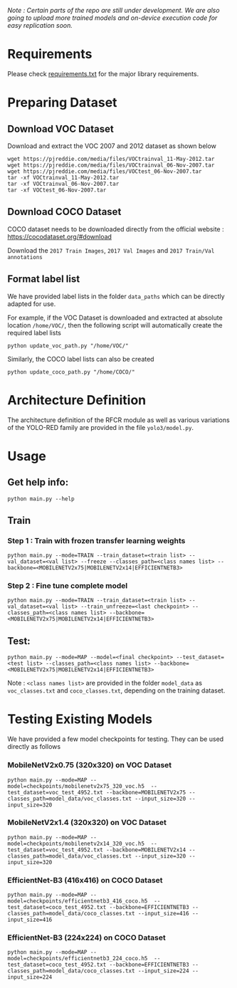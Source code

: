 _Note : Certain parts of the repo are still under development. We are also going to upload more trained models and on-device execution code for easy replication soon._

# Requirements

Please check [requirements.txt](requirements.txt) for the major library requirements.

# Preparing Dataset
## Download VOC Dataset
Download and extract the VOC 2007 and 2012 dataset as shown below

```
wget https://pjreddie.com/media/files/VOCtrainval_11-May-2012.tar
wget https://pjreddie.com/media/files/VOCtrainval_06-Nov-2007.tar
wget https://pjreddie.com/media/files/VOCtest_06-Nov-2007.tar
tar -xf VOCtrainval_11-May-2012.tar
tar -xf VOCtrainval_06-Nov-2007.tar
tar -xf VOCtest_06-Nov-2007.tar
```

## Download COCO Dataset
COCO dataset needs to be downloaded directly from the official website : https://cocodataset.org/#download

Download the `2017 Train Images`, `2017 Val Images` and `2017 Train/Val annotations`

## Format label list
We have provided label lists in the folder `data_paths` which can be directly adapted for use.

For example, if the VOC Dataset is downloaded and extracted at absolute location `/home/VOC/`, then the following script will automatically create the required label lists
```
python update_voc_path.py "/home/VOC/"
```

Similarly, the COCO label lists can also be created
```
python update_coco_path.py "/home/COCO/"
```

# Architecture Definition

The architecture definition of the RFCR module as well as various variations of the YOLO-RED family are provided in the file `yolo3/model.py`.

# Usage
## Get help info:
```
python main.py --help
```

## Train
### Step 1 : Train with frozen transfer learning weights
```
python main.py --mode=TRAIN --train_dataset=<train list> --val_dataset=<val list> --freeze --classes_path=<class names list> --backbone=<MOBILENETV2x75|MOBILENETV2x14|EFFICIENTNETB3>
```
### Step 2 : Fine tune complete model
```
python main.py --mode=TRAIN --train_dataset=<train list> --val_dataset=<val list> --train_unfreeze=<last checkpoint> --classes_path=<class names list> --backbone=<MOBILENETV2x75|MOBILENETV2x14|EFFICIENTNETB3>
```

## Test:
```
python main.py --mode=MAP --model=<final checkpoint> --test_dataset=<test list> --classes_path=<class names list> --backbone=<MOBILENETV2x75|MOBILENETV2x14|EFFICIENTNETB3>
```

Note : `<class names list>` are provided in the folder `model_data` as `voc_classes.txt` and `coco_classes.txt`, depending on the training dataset.

# Testing Existing Models

We have provided a few model checkpoints for testing. They can be used directly as follows

### MobileNetV2x0.75 (320x320) on VOC Dataset
```
python main.py --mode=MAP --model=checkpoints/mobilenetv2x75_320_voc.h5  --test_dataset=voc_test_4952.txt --backbone=MOBILENETV2x75 --classes_path=model_data/voc_classes.txt --input_size=320 --input_size=320
```

### MobileNetV2x1.4 (320x320) on VOC Dataset
```
python main.py --mode=MAP --model=checkpoints/mobilenetv2x14_320_voc.h5  --test_dataset=voc_test_4952.txt --backbone=MOBILENETV2x14 --classes_path=model_data/voc_classes.txt --input_size=320 --input_size=320
```

### EfficientNet-B3 (416x416) on COCO Dataset
```
python main.py --mode=MAP --model=checkpoints/efficientnetb3_416_coco.h5  --test_dataset=coco_test_4952.txt --backbone=EFFICIENTNETB3 --classes_path=model_data/coco_classes.txt --input_size=416 --input_size=416
```

### EfficientNet-B3 (224x224) on COCO Dataset
```
python main.py --mode=MAP --model=checkpoints/efficientnetb3_224_coco.h5  --test_dataset=coco_test_4952.txt --backbone=EFFICIENTNETB3 --classes_path=model_data/coco_classes.txt --input_size=224 --input_size=224
```
